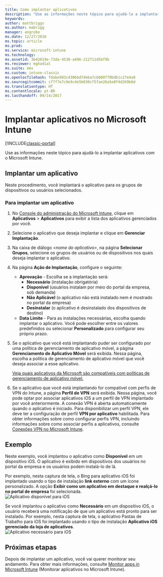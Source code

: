 ```yaml
---
title: Como implantar aplicativos
description: "Use as informações neste tópico para ajudá-lo a implantar aplicativos com o Microsoft Intune."
keywords: 
author: mattbriggs
ms.author: mabrigg
manager: angrobe
ms.date: 12/27/2016
ms.topic: article
ms.prod: 
ms.service: microsoft-intune
ms.technology: 
ms.assetid: 3b42019e-73da-4538-a496-212f11d5bf9b
ms.reviewer: mghadial
ms.suite: ems
ms.custom: intune-classic
ms.openlocfilehash: fdabe983c4306bd7deba7cb600ff0bdb1c27e4a8
ms.sourcegitcommit: cf7f7e7c9e9cde5b030cf5fae26a5e8f4d269b0d
ms.translationtype: HT
ms.contentlocale: pt-BR
ms.lasthandoff: 09/14/2017
---
```

# <a name="deploy-apps-in-microsoft-intune"></a>Implantar aplicativos no Microsoft Intune

[!INCLUDE[classic-portal](../includes/classic-portal.md)]

Use as informações neste tópico para ajudá-lo a implantar aplicativos com o Microsoft Intune.


## <a name="deploy-an-app"></a>Implantar um aplicativo
Neste procedimento, você implantará o aplicativo para os grupos de dispositivos ou usuários selecionados.

### <a name="to-deploy-an-app"></a>Para implantar um aplicativo

1. No [Console do administração do Microsoft Intune](https://manage.microsoft.com), clique em **Aplicativos** &gt; **Aplicativos** para exibir a lista dos aplicativos gerenciados por você.

2.  Selecione o aplicativo que deseja implantar e clique em **Gerenciar Implantação**.

3.  Na caixa de diálogo *&lt;nome do aplicativo&gt;*, na página **Selecionar Grupos**, selecione os grupos de usuários ou de dispositivos nos quais deseja implantar o aplicativo.

4.  Na página **Ação de Implantação**, configure o seguinte:

    - **Aprovação** - Escolha se a implantação será:
        - **Necessário** (instalação obrigatória)
        - **Disponível** (usuários instalam por meio do portal da empresa, sob demanda)
        - **Não Aplicável** (o aplicativo não está instalado nem é mostrado no portal da empresa)
        - **Desinstalar** (o aplicativo é desinstalado dos dispositivos de destino)
    - **Data Limite** - Para as instalações necessárias, escolha quando implantar o aplicativo. Você pode escolher entre os valores predefinidos ou selecionar **Personalizado** para configurar seu próprio prazo.

5. Se o aplicativo que você está implantando puder ser configurado por uma política de gerenciamento de aplicativo móvel, a página **Gerenciamento de Aplicativo Móvel** será exibida. Nessa página, escolha a política de gerenciamento de aplicativo móvel que você deseja associar a esse aplicativo.

    [Veja quais aplicativos da Microsoft são compatíveis com políticas de gerenciamento de aplicativo móvel.](https://www.microsoft.com/server-cloud/products/microsoft-intune/partners.aspx)

6. Se o aplicativo que você está implantando for compatível com perfis de VPN do Intune, a página **Perfil de VPN** será exibida. Nessa página, você pode optar por associar aplicativos iOS a um perfil de VPN implantado por você anteriormente. A conexão VPN é aberta automaticamente quando o aplicativo é iniciado. Para disponibilizar um perfil VPN, ele deve ter a configuração de perfil **VPN por aplicativo** habilitada.
 Para obter informações sobre como configurar perfis VPN, incluindo informações sobre como associar perfis a aplicativos, consulte [Conexões VPN no Microsoft Intune](vpn-connections-in-microsoft-intune.md).

<!---
>[!TIP]
>If an end user previously installed an iOS app and you now deploy it with a deployment action of **Available**, Intune will automatically begin to manage that app with no further action required by you, or the end-user.
--->

## <a name="example"></a>Exemplo

Neste exemplo, você implantou o aplicativo como **Disponível** em um dispositivo iOS.
O aplicativo é exibido em dispositivos dos usuários no portal da empresa e os usuários podem instalá-lo de lá.

Por exemplo, nesta captura de tela, o Bing para aplicativo iOS foi implantado usando o tipo de instalação **link externo** com um ícone personalizado. A opção **Exibir como um aplicativo em destaque e realçá-lo no portal de empresa** foi selecionada.  
![Aplicativo disponível para iOS](./media/available-install-on-iOS.png)

Se você implantou o aplicativo como **Necessário** em um dispositivo iOS, o usuário receberá uma notificação de que um aplicativo está pronto para ser instalado. Por exemplo, nesta captura de tela, o aplicativo Pastas de Trabalho para iOS foi implantado usando o tipo de instalação **Aplicativo iOS gerenciado da loja de aplicativos**.  
![Aplicativo necessário para iOS](./media/iOS-Required-install.PNG)

## <a name="next-steps"></a>Próximas etapas

Depois de implantar um aplicativo, você vai querer monitorar seu andamento. Para obter mais informações, consulte [Monitor apps in Microsoft Intune](monitor-apps-in-microsoft-intune.md) (Monitorar aplicativos no Microsoft Intune).
